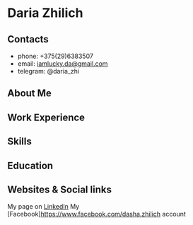 # Daria Zhilich

## Contacts
* phone: +375(29)6383507
* email: iamlucky.da@gmail.com
* telegram: @daria_zhi

## About Me

## Work Experience

## Skills

## Education

## Websites & Social links
My page on [LinkedIn](https://www.linkedin.com/in/daria-zchilich-8a67a631/)
My [Facebook]https://www.facebook.com/dasha.zhilich account